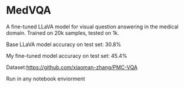 # MedVQA
A fine-tuned LLaVA model for visual question answering in the medical domain. Trained on 20k samples, tested on 1k.

Base LLaVA model accuracy on test set: 30.8%

My fine-tuned model accuracy on test set: 45.4%

Dataset:https://github.com/xiaoman-zhang/PMC-VQA

Run in any notebook enviorment
